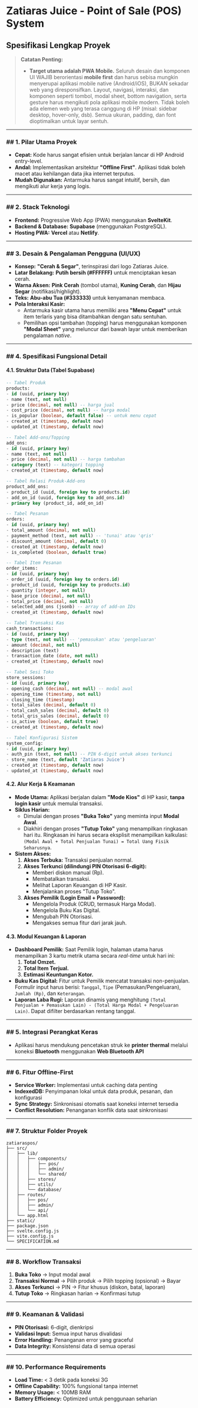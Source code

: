 # Zatiaras Juice - Point of Sale (POS) System
## Spesifikasi Lengkap Proyek

> **Catatan Penting:**
> - **Target utama adalah PWA Mobile.** Seluruh desain dan komponen UI WAJIB berorientasi **mobile first** dan harus sebisa mungkin menyerupai aplikasi mobile native (Android/iOS), BUKAN sekadar web yang diresponsifkan. Layout, navigasi, interaksi, dan komponen seperti tombol, modal sheet, bottom navigation, serta gesture harus mengikuti pola aplikasi mobile modern. Tidak boleh ada elemen web yang terasa canggung di HP (misal: sidebar desktop, hover-only, dsb). Semua ukuran, padding, dan font dioptimalkan untuk layar sentuh.

---

### ## 1. Pilar Utama Proyek
- **Cepat:** Kode harus sangat efisien untuk berjalan lancar di HP Android entry-level.
- **Andal:** Implementasikan arsitektur **"Offline First"**. Aplikasi tidak boleh macet atau kehilangan data jika internet terputus.
- **Mudah Digunakan:** Antarmuka harus sangat intuitif, bersih, dan mengikuti alur kerja yang logis.

---

### ## 2. Stack Teknologi
- **Frontend:** Progressive Web App (PWA) menggunakan **SvelteKit**.
- **Backend & Database:** **Supabase** (menggunakan PostgreSQL).
- **Hosting PWA:** **Vercel** atau **Netlify**.

---

### ## 3. Desain & Pengalaman Pengguna (UI/UX)
- **Konsep:** **"Cerah & Segar"**, terinspirasi dari logo Zatiaras Juice.
- **Latar Belakang:** **Putih bersih (#FFFFFF)** untuk menciptakan kesan cerah.
- **Warna Aksen:** **Pink Cerah** (tombol utama), **Kuning Cerah**, dan **Hijau Segar** (notifikasi/highlight).
- **Teks:** **Abu-abu Tua (#333333)** untuk kenyamanan membaca.
- **Pola Interaksi Kasir:**
    - Antarmuka kasir utama harus memiliki area **"Menu Cepat"** untuk item terlaris yang bisa ditambahkan dengan satu sentuhan.
    - Pemilihan opsi tambahan (topping) harus menggunakan komponen **"Modal Sheet"** yang meluncur dari bawah layar untuk memberikan pengalaman *native*.

---

### ## 4. Spesifikasi Fungsional Detail

#### **4.1. Struktur Data (Tabel Supabase)**
```sql
-- Tabel Produk
products: 
- id (uuid, primary key)
- name (text, not null)
- price (decimal, not null) -- harga jual
- cost_price (decimal, not null) -- harga modal
- is_popular (boolean, default false) -- untuk menu cepat
- created_at (timestamp, default now)
- updated_at (timestamp, default now)

-- Tabel Add-ons/Topping
add_ons:
- id (uuid, primary key)
- name (text, not null)
- price (decimal, not null) -- harga tambahan
- category (text) -- kategori topping
- created_at (timestamp, default now)

-- Tabel Relasi Produk-Add-ons
product_add_ons:
- product_id (uuid, foreign key to products.id)
- add_on_id (uuid, foreign key to add_ons.id)
- primary key (product_id, add_on_id)

-- Tabel Pesanan
orders:
- id (uuid, primary key)
- total_amount (decimal, not null)
- payment_method (text, not null) -- 'tunai' atau 'qris'
- discount_amount (decimal, default 0)
- created_at (timestamp, default now)
- is_completed (boolean, default true)

-- Tabel Item Pesanan
order_items:
- id (uuid, primary key)
- order_id (uuid, foreign key to orders.id)
- product_id (uuid, foreign key to products.id)
- quantity (integer, not null)
- base_price (decimal, not null)
- total_price (decimal, not null)
- selected_add_ons (jsonb) -- array of add-on IDs
- created_at (timestamp, default now)

-- Tabel Transaksi Kas
cash_transactions:
- id (uuid, primary key)
- type (text, not null) -- 'pemasukan' atau 'pengeluaran'
- amount (decimal, not null)
- description (text)
- transaction_date (date, not null)
- created_at (timestamp, default now)

-- Tabel Sesi Toko
store_sessions:
- id (uuid, primary key)
- opening_cash (decimal, not null) -- modal awal
- opening_time (timestamp, not null)
- closing_time (timestamp)
- total_sales (decimal, default 0)
- total_cash_sales (decimal, default 0)
- total_qris_sales (decimal, default 0)
- is_active (boolean, default true)
- created_at (timestamp, default now)

-- Tabel Konfigurasi Sistem
system_config:
- id (uuid, primary key)
- auth_pin (text, not null) -- PIN 6-digit untuk akses terkunci
- store_name (text, default 'Zatiaras Juice')
- created_at (timestamp, default now)
- updated_at (timestamp, default now)
```

#### **4.2. Alur Kerja & Keamanan**
- **Mode Utama:** Aplikasi berjalan dalam **"Mode Kios"** di HP kasir, **tanpa login kasir** untuk memulai transaksi.
- **Siklus Harian:**
    - Dimulai dengan proses **"Buka Toko"** yang meminta input **Modal Awal**.
    - Diakhiri dengan proses **"Tutup Toko"** yang menampilkan ringkasan hari itu. Ringkasan ini harus secara eksplisit menampilkan kalkulasi: `(Modal Awal + Total Penjualan Tunai) = Total Uang Fisik Seharusnya`.
- **Sistem Akses:**
    1. **Akses Terbuka:** Transaksi penjualan normal.
    2. **Akses Terkunci (dilindungi PIN Otorisasi 6-digit):**
        - Memberi diskon manual (Rp).
        - Membatalkan transaksi.
        - Melihat Laporan Keuangan di HP Kasir.
        - Menjalankan proses "Tutup Toko".
    3. **Akses Pemilik (Login Email + Password):**
        - Mengelola Produk (CRUD, termasuk Harga Modal).
        - Mengelola Buku Kas Digital.
        - Mengubah PIN Otorisasi.
        - Mengakses semua fitur dari jarak jauh.

#### **4.3. Modul Keuangan & Laporan**
- **Dashboard Pemilik:** Saat Pemilik login, halaman utama harus menampilkan 3 kartu metrik utama secara *real-time* untuk hari ini:
    1. **Total Omzet.**
    2. **Total Item Terjual.**
    3. **Estimasi Keuntungan Kotor.**
- **Buku Kas Digital:** Fitur untuk Pemilik mencatat transaksi non-penjualan. Formulir input harus berisi: `Tanggal`, `Tipe` (Pemasukan/Pengeluaran), `Jumlah (Rp)`, dan `Keterangan`.
- **Laporan Laba Rugi:** Laporan dinamis yang menghitung `(Total Penjualan + Pemasukan Lain) - (Total Harga Modal + Pengeluaran Lain)`. Dapat difilter berdasarkan rentang tanggal.

---

### ## 5. Integrasi Perangkat Keras
- Aplikasi harus mendukung pencetakan struk ke **printer thermal** melalui koneksi **Bluetooth** menggunakan **Web Bluetooth API**

---

### ## 6. Fitur Offline-First
- **Service Worker:** Implementasi untuk caching data penting
- **IndexedDB:** Penyimpanan lokal untuk data produk, pesanan, dan konfigurasi
- **Sync Strategy:** Sinkronisasi otomatis saat koneksi internet tersedia
- **Conflict Resolution:** Penanganan konflik data saat sinkronisasi

---

### ## 7. Struktur Folder Proyek
```
zatiaraspos/
├── src/
│   ├── lib/
│   │   ├── components/
│   │   │   ├── pos/
│   │   │   ├── admin/
│   │   │   └── shared/
│   │   ├── stores/
│   │   ├── utils/
│   │   └── database/
│   ├── routes/
│   │   ├── pos/
│   │   ├── admin/
│   │   └── api/
│   └── app.html
├── static/
├── package.json
├── svelte.config.js
├── vite.config.js
└── SPECIFICATION.md
```

---

### ## 8. Workflow Transaksi
1. **Buka Toko** → Input modal awal
2. **Transaksi Normal** → Pilih produk → Pilih topping (opsional) → Bayar
3. **Akses Terkunci** → PIN → Fitur khusus (diskon, batal, laporan)
4. **Tutup Toko** → Ringkasan harian → Konfirmasi tutup

---

### ## 9. Keamanan & Validasi
- **PIN Otorisasi:** 6-digit, dienkripsi
- **Validasi Input:** Semua input harus divalidasi
- **Error Handling:** Penanganan error yang graceful
- **Data Integrity:** Konsistensi data di semua operasi

---

### ## 10. Performance Requirements
- **Load Time:** < 3 detik pada koneksi 3G
- **Offline Capability:** 100% fungsional tanpa internet
- **Memory Usage:** < 100MB RAM
- **Battery Efficiency:** Optimized untuk penggunaan seharian 